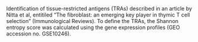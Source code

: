 Identification of tissue-restricted antigens (TRAs) described in an article by Nitta et al, entitiled “The fibroblast: an emerging key player in thymic T cell selection” (Immunological Reviews).  To define the TRAs, the Shannon entropy score was calculated using the gene expression profiles (GEO accession no. GSE10246).
